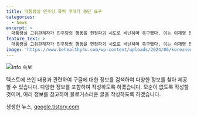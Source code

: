 ```yaml
---
title: 대통령실 민주당 폭력 쿠데타 중단 요구
categories:
  - News
excerpt: >
  대통령실 고위관계자가 민주당의 행동을 헌정파괴 시도로 비난하며 촉구했다. 이는 이재명 전 대표의 수사와 탄핵 관련한 논란으로부터 비롯된 것으로 보인다. 또한, 국회에서의 채상병특검법과 방송3법을 다시 단독처리하려는 야당의 시도를 겨냥한 것으로 추정된다. 이에 대한 논란이 고조되고, 국민의힘과의 대립이 예상된다.
feature_text: >
  대통령실 고위관계자가 민주당의 행동을 헌정파괴 시도로 비난하며 촉구했다. 이는 이재명 전 대표의 수사와 탄핵 관련한 논란으로부터 비롯된 것으로 보인다. 또한, 국회에서의 채상병특검법과 방송3법을 다시 단독처리하려는 야당의 시도를 겨냥한 것으로 추정된다. 이에 대한 논란이 고조되고, 국민의힘과의 대립이 예상된다.
image: 'https://www.behealthy4u.com/wp-content/uploads/2024/06/koreanews.jpg'
---
```


<p><img src="https://www.behealthy4u.com/wp-content/uploads/2024/06/koreanews.jpg" alt="info 속보" /></p>

<p>텍스트에 쓰인 내용과 관련하여 구글에 대한 정보를 검색하여 다양한 정보를 찾아 제공할 수 있습니다. 다양한 정보를 포함하여 작성하도록 하겠습니다. 모순이 없도록 작성할 것이며, 여러 정보를 참고하여 블로거스러운 글을 작성하도록 하겠습니다.</p>
생생한 뉴스, <a href="https://qoogle.tistory.com" rel="dofollow">qoogle.tistory.com</a>


